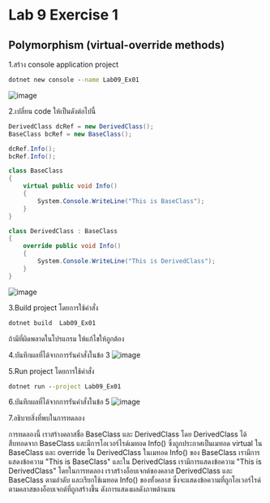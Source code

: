 # Lab 9 Exercise 1

## Polymorphism (virtual-override methods)

1.สร้าง console application project

```cmd
dotnet new console --name Lab09_Ex01
```
![image](https://github.com/AnchisaPhetnoi/03376836-OOP-2566-Lab-09/assets/144197034/f531d548-f721-4b7e-8b79-92e738f0c351)

2.เปลี่ยน code ให้เป็นดังต่อไปนี้

```cs
DerivedClass dcRef = new DerivedClass();
BaseClass bcRef = new BaseClass();

dcRef.Info();
bcRef.Info();

class BaseClass
{
    virtual public void Info()
    {
        System.Console.WriteLine("This is BaseClass");
    }
}

class DerivedClass : BaseClass
{
    override public void Info()
    {
        System.Console.WriteLine("This is DerivedClass");
    }
}
```
![image](https://github.com/AnchisaPhetnoi/03376836-OOP-2566-Lab-09/assets/144197034/269aba04-a47e-4476-afb7-b1822acf7b46)

3.Build project โดยการใช้คำสั่ง

```cmd
dotnet build  Lab09_Ex01
```

ถ้ามีที่ผิดพลาดในโปรแกรม ให้แก้ไขให้ถูกต้อง

4.บันทึกผลที่ได้จากการรันคำสั่งในข้อ 3
![image](https://github.com/AnchisaPhetnoi/03376836-OOP-2566-Lab-09/assets/144197034/64562a6e-3468-4fff-9976-7b0a20ba5cb3)

5.Run project โดยการใช้คำสั่ง

```cmd
dotnet run --project Lab09_Ex01
```

6.บันทึกผลที่ได้จากการรันคำสั่งในข้อ 5
![image](https://github.com/AnchisaPhetnoi/03376836-OOP-2566-Lab-09/assets/144197034/d56cac62-8537-4b3b-b394-0e3e89f4071b)

7.อธิบายสิ่งที่พบในการทดลอง

การทดลองนี้ เราสร้างคลาสชื่อ BaseClass และ DerivedClass โดย DerivedClass ได้สืบทอดจาก BaseClass และมีการโอเวอร์ไรด์เมทอด Info() ซึ่งถูกประกาศเป็นเมทอด virtual ใน BaseClass และ override ใน DerivedClass ในเมทอด Info() ของ BaseClass เรามีการแสดงข้อความ "This is BaseClass" และใน DerivedClass เรามีการแสดงข้อความ "This is DerivedClass" โดยในการทดลอง เราสร้างอ็อบเจกต์ของคลาส DerivedClass และ BaseClass ตามลำดับ และเรียกใช้เมทอด Info() ของทั้งคลาส ซึ่งจะแสดงข้อความที่ถูกโอเวอร์ไรด์ตามคลาสของอ็อบเจกต์ที่ถูกสร้างขึ้น ดังการแสดงผลดังภาพด้านบน
